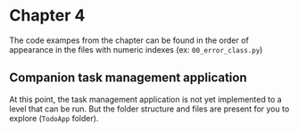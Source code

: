 # Chapter 4


The code exampes from the chapter can be found in the order of appearance in the files with numeric indexes (ex:
`00_error_class.py`)


## Companion task management application

At this point, the task management application is not yet implemented to a level that can be run. But the folder structure and files are present for you to explore (`TodoApp` folder).

